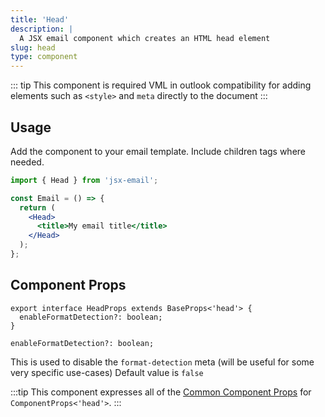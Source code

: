 ```yaml
---
title: 'Head'
description: |
  A JSX email component which creates an HTML head element
slug: head
type: component
---
```


<!--@include: @/include/header.md-->

::: tip
This component is required VML in outlook compatibility for adding elements such as `<style>` and `meta` directly to the document
:::

<!--@include: @/include/install.md-->

## Usage

Add the component to your email template. Include children tags where needed.

```jsx
import { Head } from 'jsx-email';

const Email = () => {
  return (
    <Head>
      <title>My email title</title>
    </Head>
  );
};
```

## Component Props

```tsx
export interface HeadProps extends BaseProps<'head'> {
  enableFormatDetection?: boolean;
}
```

```tsx
enableFormatDetection?: boolean;
```

This is used to disable the `format-detection` meta (will be useful for some very specific use-cases)
Default value is `false`

:::tip
This component expresses all of the [Common Component Props](https://react.dev/reference/react-dom/components/common) for `ComponentProps<'head'>`.
:::
